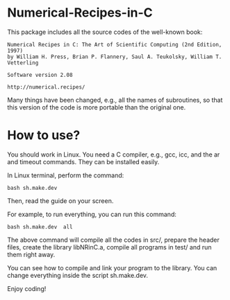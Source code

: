 # Numerical-Recipes-in-C

This package includes all the source codes of the well-known book:

    Numerical Recipes in C: The Art of Scientific Computing (2nd Edition, 1997)
    by William H. Press, Brian P. Flannery, Saul A. Teukolsky, William T. Vetterling
    
    Software version 2.08
    
    http://numerical.recipes/

Many things have been changed, e.g., all the names of subroutines, so that this version of the code is more portable than the original one.

# How to use? 

You should work in Linux. You need a C compiler, e.g., gcc, icc, and the ar and timeout commands. They can be installed easily.

In Linux terminal, perform the command:

    bash sh.make.dev

Then, read the guide on your screen. 

For example, to run everything, you can run this command:

    bash sh.make.dev  all 

The above command will compile all the codes in src/, prepare the header files, create the library libNRinC.a, compile all programs in test/ and run them right away. 

You can see how to compile and link your program to the library. You can change everything inside the script sh.make.dev.

Enjoy coding!

